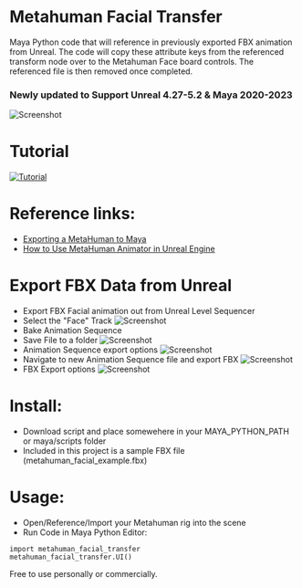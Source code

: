 # Metahuman Facial Transfer


Maya Python code that will reference in previously exported FBX animation from Unreal.
The code will copy these attribute keys from the referenced transform node over to the Metahuman Face board controls.
The referenced file is then removed once completed.

### Newly updated to Support Unreal 4.27-5.2 & Maya 2020-2023

![Screenshot](./images/mh_to_maya.png)

# Tutorial
[![Tutorial](https://img.youtube.com/vi/2sMULd2rPTs/0.jpg)](https://youtu.be/2sMULd2rPTs)


# Reference links:
* [Exporting a MetaHuman to Maya]( https://dev.epicgames.com/documentation/en-us/metahuman/exporting-metahumans-to-maya)
* [How to Use MetaHuman Animator in Unreal Engine](https://dev.epicgames.com/community/learning/tutorials/eKbY/how-to-use-metahuman-animator-in-unreal-engine)


# Export FBX Data from Unreal
* Export FBX Facial animation out from Unreal Level Sequencer
* Select the "Face" Track
![Screenshot](./images/1_anim_seq_export.png)
* Bake Animation Sequence
* Save File to a folder
![Screenshot](./images/2_anim_seq_export_name.png)
* Animation Sequence export options
![Screenshot](./images/3_anim_seq_export_options.png)
* Navigate to new Animation Sequence file and export FBX
![Screenshot](./images/4_anim_seq_export_file.png)
* FBX Export options
![Screenshot](./images/5_fbx_export_options.png)


# Install:
* Download script and place somewehere in your MAYA_PYTHON_PATH or maya/scripts folder
* Included in this project is a sample FBX file (metahuman_facial_example.fbx)

# Usage:
* Open/Reference/Import your Metahuman rig into the scene
* Run Code in Maya Python Editor:
```
import metahuman_facial_transfer
metahuman_facial_transfer.UI()
```

Free to use personally or commercially. 

